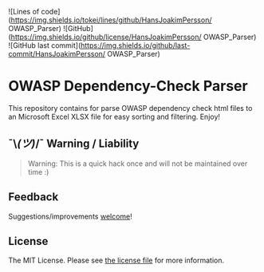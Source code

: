 ![Lines of code](https://img.shields.io/tokei/lines/github/HansJoakimPersson/
OWASP_Parser)
![GitHub](https://img.shields.io/github/license/HansJoakimPersson/
OWASP_Parser)
![GitHub last commit](https://img.shields.io/github/last-commit/HansJoakimPersson/
OWASP_Parser)

# OWASP Dependency-Check Parser

This repository contains for parse OWASP dependency check html files to an Microsoft Excel XLSX file for easy sorting and filtering. Enjoy!

## ¯\\_(ツ)_/¯ Warning / Liability
> Warning:
This is a quick hack once and will not be maintained over time :)

## Feedback

Suggestions/improvements
[welcome](https://github.com/HansJoakimPersson/dotfiles/issues)!

## License

The MIT License. Please see [the license file](LICENSE.md) for more information.
